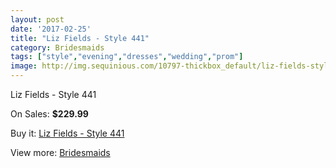 ```yaml
---
layout: post
date: '2017-02-25'
title: "Liz Fields - Style 441"
category: Bridesmaids
tags: ["style","evening","dresses","wedding","prom"]
image: http://img.sequinious.com/10797-thickbox_default/liz-fields-style-441.jpg
---
```

Liz Fields - Style 441

On Sales: **$229.99**
<a href="https://www.sequinious.com/bridesmaids/4944-liz-fields-style-441.html"><amp-img layout="responsive" width="600" height="600" src="//img.sequinious.com/10797-thickbox_default/liz-fields-style-441.jpg" alt="Liz Fields - Style 441 0" /></a>
<a href="https://www.sequinious.com/bridesmaids/4944-liz-fields-style-441.html"><amp-img layout="responsive" width="600" height="600" src="//img.sequinious.com/10798-thickbox_default/liz-fields-style-441.jpg" alt="Liz Fields - Style 441 1" /></a>

Buy it: [Liz Fields - Style 441](https://www.sequinious.com/bridesmaids/4944-liz-fields-style-441.html "Liz Fields - Style 441")

View more: [Bridesmaids](https://www.sequinious.com/3-bridesmaids "Bridesmaids")